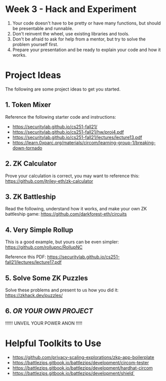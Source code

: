 # Week 3 - Hack and Experiment

1. Your code doesn't have to be pretty or have many functions, but should be presentable and runnable.
2. Don't reinvent the wheel, use existing libraries and tools.
3. Don't be afraid to ask for help from a mentor, but try to solve the problem yourself first.
4. Prepare your presentation and be ready to explain your code and how it works.

# Project Ideas

The following are some project ideas to get you started.

## 1. Token Mixer

Reference the following starter code and instructions:
- https://securitylab.github.io/cs251-fall21/
- https://securitylab.github.io/cs251-fall21/hw/proj4.pdf
- https://securitylab.github.io/cs251-fall21/lectures/lecture13.pdf
- https://learn.0xparc.org/materials/circom/learning-group-1/breaking-down-tornado

## 2. ZK Calculator

Prove your calculation is correct, you may want to reference this: https://github.com/jtriley-eth/zk-calculator

## 3. ZK Battleship

Read the following, understand how it works, and make your own ZK battleship game: https://github.com/darkforest-eth/circuits

## 4. Very Simple Rollup

This is a good example, but yours can be even simpler: https://github.com/rollupnc/RollupNC 

Reference this PDF: https://securitylab.github.io/cs251-fall21/lectures/lecture17.pdf

## 5. Solve Some ZK Puzzles

Solve these problems and present to us how you did it: https://zkhack.dev/puzzles/

## 6. *OR YOUR OWN PROJECT*
!!!!!! UNVEIL YOUR POWER ANON !!!!!

# Helpful Toolkits to Use

- https://github.com/privacy-scaling-explorations/zkp-app-boilerplate
- https://battlezips.gitbook.io/battlezips/development/circom-tester
- https://battlezips.gitbook.io/battlezips/development/hardhat-circom
- https://battlezips.gitbook.io/battlezips/development/shield`
